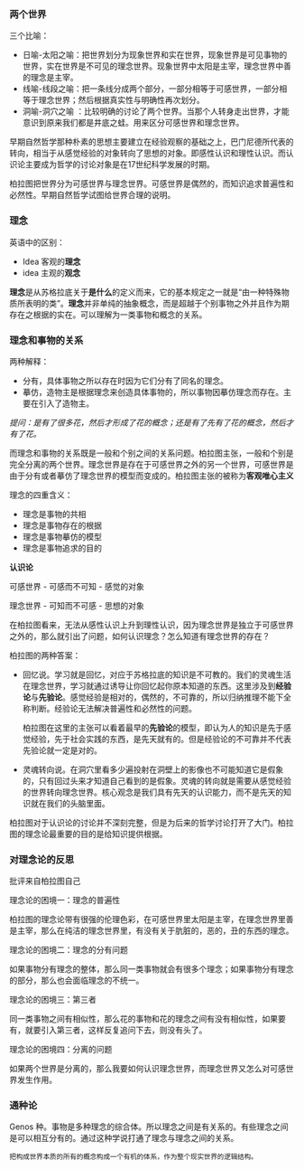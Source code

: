 ### 两个世界

三个比喻：

- 日喻-太阳之喻：把世界划分为现象世界和实在世界，现象世界是可见事物的世界，实在世界是不可见的理念世界。现象世界中太阳是主宰，理念世界中善的理念是主宰。
- 线喻-线段之喻：把一条线分成两个部分，一部分相等于可感世界，一部分相等于理念世界；然后根据真实性与明确性再次划分。
- 洞喻-洞穴之喻 ：比较明确的讨论了两个世界。当那个人转身走出世界，才能意识到原来我们都是井底之蛙。用来区分可感世界和理念世界。

早期自然哲学那种朴素的思想主要建立在经验观察的基础之上，巴门尼德所代表的转向，相当于从感觉经验的对象转向了思想的对象。即感性认识和理性认识。而认识论主要成为哲学的讨论对象是在17世纪科学发展的时期。

柏拉图把世界分为可感世界与理念世界。可感世界是偶然的，而知识追求普遍性和必然性。早期自然哲学试图给世界合理的说明。

### 理念

英语中的区别：

- Idea 客观的**理念**
- idea 主观的**观念**

**理念**是从苏格拉底关于**是什么**的定义而来，它的基本规定之一就是“由一种特殊物质所表明的类”。**理念**并非单纯的抽象概念，而是超越于个别事物之外并且作为期存在之根据的实在。可以理解为一类事物和概念的关系。

### 理念和事物的关系

两种解释：

- 分有，具体事物之所以存在时因为它们分有了同名的理念。
- 摹仿，造物主是根据理念来创造具体事物的，所以事物因摹仿理念而存在。主要在引入了造物主。

*提问：是有了很多花，然后才形成了花的概念；还是有了先有了花的概念，然后才有了花。*

而理念和事物的关系既是一般和个别之间的关系问题。柏拉图主张，一般和个别是完全分离的两个世界。理念世界是存在于可感世界之外的另一个世界，可感世界是由于分有或者摹仿了理念世界的模型而变成的。柏拉图主张的被称为**客观唯心主义**

理念的四重含义：

- 理念是事物的共相
- 理念是事物存在的根据
- 理念是事物摹仿的模型
- 理念是事物追求的目的

**认识论**

可感世界 - 可感而不可知 - 感觉的对象

理念世界 - 可知而不可感 - 思想的对象

在柏拉图看来，无法从感性认识上升到理性认识，因为理念世界是独立于可感世界之外的，那么就引出了问题，如何认识理念？怎么知道有理念世界的存在？

柏拉图的两种答案：

- 回忆说。学习就是回忆，对应于苏格拉底的知识是不可教的。我们的灵魂生活在理念世界，学习就通过诱导让你回忆起你原本知道的东西。这里涉及到**经验论**与**先验论**。感觉经验是相对的，偶然的，不可靠的，所以归纳推理不能下全称判断。经验论无法解决普遍性和必然性的问题。

  柏拉图在这里的主张可以看着最早的**先验论**的模型，即认为人的知识是先于感觉经验，先于社会实践的东西，是先天就有的。但是经验论的不可靠并不代表先验论就一定是对的。

- 灵魂转向说。在洞穴里看多少遍投射在洞壁上的影像也不可能知道它是假象的，只有回过头来才知道自己看到的是假象。灵魂的转向就是需要从感觉经验的世界转向理念世界。核心观念是我们具有先天的认识能力，而不是先天的知识就在我们的头脑里面。

柏拉图对于认识论的讨论并不深刻完整，但是为后来的哲学讨论打开了大门。柏拉图的理念论最重要的目的是给知识提供根据。

### 对理念论的反思

批评来自柏拉图自己

理念论的困境一：理念的普遍性

柏拉图的理念论带有很强的伦理色彩，在可感世界里太阳是主宰，在理念世界里善是主宰，那么在纯洁的理念世界里，有没有关于肮脏的，恶的，丑的东西的理念。

理念论的困境二：理念的分有问题

如果事物分有理念的整体，那么同一类事物就会有很多个理念；如果事物分有理念的部分，那么也会面临理念的不统一。

理念论的困境三：第三者

同一类事物之间有相似性，那么花的事物和花的理念之间有没有相似性，如果要有，就要引入第三者，这样反复追问下去，则没有头了。

理念论的困境四：分离的问题

如果两个世界是分离的，那么我要如何认识理念世界，而理念世界又怎么对可感世界发生作用。

### 通种论

Genos 种。事物是多种理念的综合体。所以理念之间是有关系的。有些理念之间是可以相互分有的。通过这种学说打通了理念与理念之间的关系。

```
把构成世界本质的所有的概念构成一个有机的体系，作为整个现实世界的逻辑结构。
```



























































